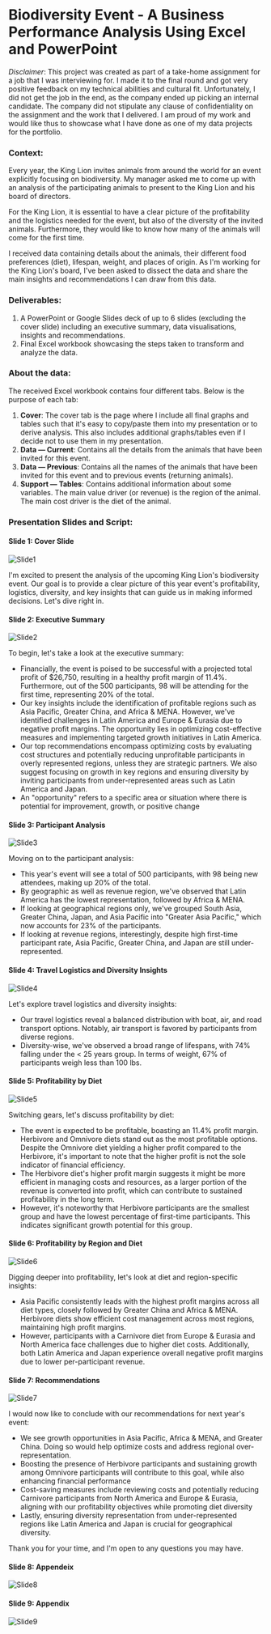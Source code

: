 # Biodiversity Event - A Business Performance Analysis Using Excel and PowerPoint

*Disclaimer*: This project was created as part of a take-home assignment for a job that I was interviewing for. I made it to the final round and got very positive feedback on my technical abilities and cultural fit. Unfortunately, I did not get the job in the end, as the company ended up picking an internal candidate. 
The company did not stipulate any clause of confidentiality on the assignment and the work that I delivered. I am proud of my work and would like thus to showcase what I have done as one of my data projects for the portfolio.

### Context:
Every year, the King Lion invites animals from around the world for an event explicitly focusing on biodiversity. My manager asked me to come up with an analysis of the participating animals to present to the King Lion and his board of directors. 

For the King Lion, it is essential to have a clear picture of the profitability and the logistics needed for the event, but also of the diversity of the invited animals. Furthermore, they would like to know how many of the animals will come for the first time. 

I received data containing details about the animals, their different food preferences (diet), lifespan, weight, and places of origin. As I'm working for the King Lion's board, I've been asked to dissect the data and share the main insights and recommendations I can draw from this data.

### Deliverables:
1. A PowerPoint or Google Slides deck of up to 6 slides (excluding the cover slide) including an executive summary, data visualisations, insights and recommendations.
2. Final Excel workbook showcasing the steps taken to transform and analyze the data.

### About the data:
The received Excel workbook contains four different tabs. Below is the purpose of each tab:
1. **Cover**: The cover tab is the page where I include all final graphs and tables such that it's easy to copy/paste them into my presentation or to derive analysis. This also includes additional graphs/tables even if I decide not to use them in my presentation.
2. **Data — Current**: Contains all the details from the animals that have been invited for this event.
3. **Data — Previous**: Contains all the names of the animals that have been invited for this event and to previous events (returning animals).
4. **Support — Tables**: Contains additional information about some variables. The main value driver (or revenue) is the region of the animal. The main cost driver is the diet of the animal.

### Presentation Slides and Script: 

#### Slide 1: Cover Slide
![Slide1](https://github.com/lanhoang82/Data-Portfolio-1/assets/47191803/48bb11f0-e327-4598-a276-5b5f88953663)
 
I'm excited to present the analysis of the upcoming King Lion's biodiversity event. Our goal is to provide a clear picture of this year event's profitability, logistics, diversity, and key insights that can guide us in making informed decisions. Let's dive right in.

#### Slide 2: Executive Summary
![Slide2](https://github.com/lanhoang82/Data-Portfolio-1/assets/47191803/4d2783ad-509c-4ee8-927b-1f0e54c7c214)

To begin, let's take a look at the executive summary:
- Financially, the event is poised to be successful with a projected total profit of $26,750, resulting in a healthy profit margin of 11.4%. Furthermore, out of the 500 participants, 98 will be attending for the first time, representing 20% of the total.
- Our key insights include the identification of profitable regions such as Asia Pacific, Greater China, and Africa & MENA. However, we've identified challenges in Latin America and Europe & Eurasia due to negative profit margins. The opportunity lies in optimizing cost-effective measures and implementing targeted growth initiatives in Latin America.
- Our top recommendations encompass optimizing costs by evaluating cost structures and potentially reducing unprofitable participants in overly represented regions, unless they are strategic partners. We also suggest focusing on growth in key regions and ensuring diversity by inviting participants from under-represented areas such as Latin America and Japan.
- An "opportunity" refers to a specific area or situation where there is potential for improvement, growth, or positive change

#### Slide 3: Participant Analysis
![Slide3](https://github.com/lanhoang82/Data-Portfolio-1/assets/47191803/219e10a2-34c1-4fdc-b725-53e37c707979)

Moving on to the participant analysis:
- This year's event will see a total of 500 participants, with 98 being new attendees, making up 20% of the total. 
- By geographic as well as revenue region, we've observed that Latin America has the lowest representation, followed by Africa & MENA. 
- If looking at geographical regions only, we've grouped South Asia, Greater China, Japan, and Asia Pacific into "Greater Asia Pacific," which now accounts for 23% of the participants.
- If looking at revenue regions, interestingly, despite high first-time participant rate, Asia Pacific, Greater China, and Japan are still under-represented.

#### Slide 4: Travel Logistics and Diversity Insights
![Slide4](https://github.com/lanhoang82/Data-Portfolio-1/assets/47191803/c7742954-93bf-49e4-bd57-d826f18e32cb)

Let's explore travel logistics and diversity insights:
- Our travel logistics reveal a balanced distribution with boat, air, and road transport options. Notably, air transport is favored by participants from diverse regions.
- Diversity-wise, we've observed a broad range of lifespans, with 74% falling under the < 25 years group. In terms of weight, 67% of participants weigh less than 100 lbs.

#### Slide 5: Profitability by Diet
![Slide5](https://github.com/lanhoang82/Data-Portfolio-1/assets/47191803/e273b007-0318-4d40-9531-652ebb09fb0c)

Switching gears, let's discuss profitability by diet:
- The event is expected to be profitable, boasting an 11.4% profit margin. Herbivore and Omnivore diets stand out as the most profitable options. Despite the Omnivore diet yielding a higher profit compared to the Herbivore, it's important to note that the higher profit is not the sole indicator of financial efficiency.
- The Herbivore diet's higher profit margin suggests it might be more efficient in managing costs and resources, as a larger portion of the revenue is converted into profit, which can contribute to sustained profitability in the long term.
- However, it's noteworthy that Herbivore participants are the smallest group and have the lowest percentage of first-time participants. This indicates significant growth potential for this group.

#### Slide 6: Profitability by Region and Diet
![Slide6](https://github.com/lanhoang82/Data-Portfolio-1/assets/47191803/ae4fd1f8-7db9-4bed-ba74-a1c165b1b991)

Digging deeper into profitability, let's look at diet and region-specific insights:
- Asia Pacific consistently leads with the highest profit margins across all diet types, closely followed by Greater China and Africa & MENA. Herbivore diets show efficient cost management across most regions, maintaining high profit margins.
- However, participants with a Carnivore diet from Europe & Eurasia and North America face challenges due to higher diet costs. Additionally, both Latin America and Japan experience overall negative profit margins due to lower per-participant revenue.

#### Slide 7: Recommendations
![Slide7](https://github.com/lanhoang82/Data-Portfolio-1/assets/47191803/0504a792-3d95-4b83-a275-b8640ceff9ca)

I would now like to conclude with our recommendations for next year's event:
- We see growth opportunities in Asia Pacific, Africa & MENA, and Greater China. Doing so would help optimize costs and address regional over-representation. 
- Boosting the presence of Herbivore participants and sustaining growth among Omnivore participants will contribute to this goal, while also enhancing financial performance
- Cost-saving measures include reviewing costs and potentially reducing Carnivore participants from North America and Europe & Eurasia, aligning with our profitability objectives while promoting diet diversity
- Lastly, ensuring diversity representation from under-represented regions like Latin America and Japan is crucial for geographical diversity.
  
Thank you for your time, and I'm open to any questions you may have.

#### Slide 8: Appendeix
![Slide8](https://github.com/lanhoang82/Data-Portfolio-1/assets/47191803/cb55330d-dd78-497a-af07-6887fb3878be)

#### Slide 9: Appendix
![Slide9](https://github.com/lanhoang82/Data-Portfolio-1/assets/47191803/2ef2190d-57d7-41e4-947b-e2dc4bcf96ea)
